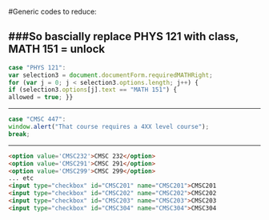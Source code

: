 #Generic codes to reduce:


###So bascially replace PHYS 121 with class, MATH 151 = unlock 
----
```javascript
case "PHYS 121":
var selection3 = document.documentForm.requiredMATHRight;
for (var j = 0; j < selection3.options.length; j++) {
if (selection3.options[j].text == "MATH 151") {
allowed = true;	}}
```
----
```javascript
case "CMSC 447":
window.alert("That course requires a 4XX level course");
break;
```
----
```html
<option value='CMSC232'>CMSC 232</option>
<option value='CMSC291'>CMSC 291</option>
<option value='CMSC299'>CMSC 299</option>
... etc
<input type="checkbox" id="CMSC201" name="CMSC201">CMSC201
<input type="checkbox" id="CMSC202" name="CMSC202">CMSC202
<input type="checkbox" id="CMSC203" name="CMSC203">CMSC203
<input type="checkbox" id="CMSC304" name="CMSC304">CMSC304
```
